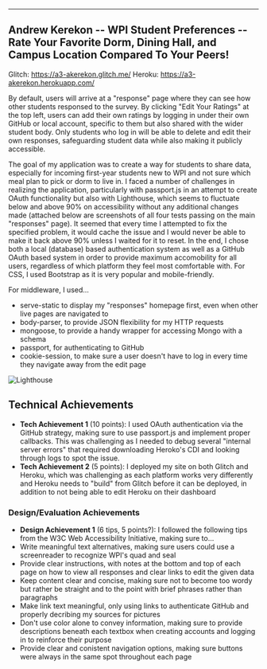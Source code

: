 ---

## Andrew Kerekon -- WPI Student Preferences -- Rate Your Favorite Dorm, Dining Hall, and Campus Location Compared To Your Peers!

Glitch: https://a3-akerekon.glitch.me/
Heroku: https://a3-akerekon.herokuapp.com/

By default, users will arrive at a "response" page where they can see how other students responsed to the survey. By clicking "Edit Your Ratings" at the top left, users can add their own ratings by logging in under their own GitHub or local account, specific to them but also shared with the wider student body. Only students who log in will be able to delete and edit their own responses, safeguarding student data while also making it publicly accessible. 

The goal of my application was to create a way for students to share data, especially for incoming first-year students new to WPI and not sure which meal plan to pick or dorm to live in. I faced a number of challenges in realizing the application, particularly with passport.js in an attempt to create OAuth functionality but also with Lighthouse, which seems to fluctuate below and above 90% on accessibility without any additional changes made (attached below are screenshots of all four tests passing on the main "responses" page). It seemed that every time I attempted to fix the specified problem, it would cache the issue and I would never be able to make it back above 90% unless I waited for it to reset. In the end, I chose both a local (database) based authentication system as well as a GitHub OAuth based system in order to provide maximum accomobility for all users, regardless of which platform they feel most comfortable with. For CSS, I used Bootstrap as it is very popular and mobile-friendly. 

For middleware, I used...
- serve-static to display my "responses" homepage first, even when other live pages are navigated to
- body-parser, to provide JSON flexibility for my HTTP requests
- mongoose, to provide a handy wrapper for accessing Mongo with a schema
- passport, for authenticating to GitHub
- cookie-session, to make sure a user doesn't have to log in every time they navigate away from the edit page

![Lighthouse](https://user-images.githubusercontent.com/89589162/134941101-76f396c4-d251-428b-abde-ddefbb77892e.png)


## Technical Achievements
- **Tech Achievement 1** (10 points): I used OAuth authentication via the GitHub strategy, making sure to use passport.js and implement proper callbacks. This was challenging as I needed to debug several "internal server errors" that required downloading Heroko's CDI and looking through logs to spot the issue.
- **Tech Achievement 2** (5 points): I deployed my site on both Glitch and Heroku, which was challenging as each platform works very differently and Heroku needs to "build" from Glitch before it can be deployed, in addition to not being able to edit Heroku on their dashboard

### Design/Evaluation Achievements
- **Design Achievement 1** (6 tips, 5 points?): I followed the following tips from the W3C Web Accessibility Initiative, making sure to...
-   Write meaningful text alternatives, making sure users could use a screenreader to recognize WPI's quad and seal
-   Provide clear instructions, with notes at the bottom and top of each page on how to view all responses and clear links to edit the given data
-   Keep content clear and concise, making sure not to become too wordy but rather be straight and to the point with brief phrases rather than paragraphs
-   Make link text meaningful, only using links to authenticate GitHub and properly decribing my sources for pictures
-   Don't use color alone to convey information, making sure to provide descriptions beneath each textbox when creating accounts and logging in to reinforce their purpose
-   Provide clear and conistent navigation options, making sure buttons were always in the same spot throughout each page
